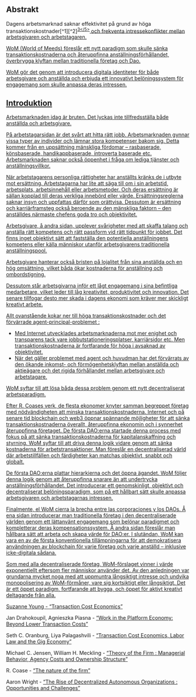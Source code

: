 

## Abstrakt

Dagens arbetsmarknad saknar effektivitet på grund av höga transaktionskostnader\[^1\]\[^2\]<sup id="fnref:3"><a href="#fn:3" class="footnote-ref">3</5></sup> och frekventa intressekonflikter mellan arbetsgivaren och arbetstagaren.</p> 

<p spaces-before="0">
  WoM (World of Meeds) föreslår ett nytt paradigm som skulle sänka transaktionskostnaderna och återuppfinna anställningsförhållandet, överbrygga klyftan mellan traditionella företag och Dao.
</p>

<p spaces-before="0">
  WoM gör det genom att introducera digitala identiteter för både arbetsgivare och anställda och erbjuda ett innovativt belöningssystem för engagemang som skulle anpassa deras intressen.
</p>

<h2 spaces-before="0">
  Introduktion
</h2>

<p spaces-before="0">
  Arbetsmarknaden idag är bruten. Det lyckas inte tillfredsställa både anställda och arbetsgivare.
</p>

<p spaces-before="0">
  På arbetstagarsidan är det svårt att hitta rätt jobb. Arbetsmarknaden gynnar vissa typer av individer och lämnar stora kompetenser bakom sig. Detta kommer från en uppsättning mänskliga fördomar – rasbaserade, könsbaserade, handikappbaserade, introverta baserade etc. Arbetsmarknaden saknar också öppenhet i fråga om lediga tjänster och anställningsvillkor.
</p>

<p spaces-before="0">
  När arbetstagarens personliga rättigheter har anställts kränks de i utbyte mot ersättning. Arbetstagarna har lite att säga till om i sin arbetstid, arbetsplats, arbetsinnehåll eller arbetsmetoder. Och deras ersättning är sällan kopplad till deras verkliga innebörd eller värde. Ersättningsreglerna saknar insyn och uppfattas därför som orättvisa. Dessutom är ersättning och karriärframsteg också beroende av den mänskliga faktorn – den anställdes närmaste chefens goda tro och objektivitet.
</p>

<p spaces-before="0">
  Arbetsgivare, å andra sidan, upplever svårigheter med att skaffa talang och anställa rätt kompetens och rätt passform vid rätt tidpunkt för jobbet. Det finns inget objektivt sätt att fastställa den potentiella anställningens kompetens eller källa människor utanför arbetsgivarens traditionella anställningspool.
</p>

<p spaces-before="0">
  Arbetsgivare hanterar också bristen på lojalitet från sina anställda och en hög omsättning, vilket båda ökar kostnaderna för anställning och ombordstigning.
</p>

<p spaces-before="0">
  Dessutom står arbetsgivarna inför ett lågt engagemang i sina befintliga medarbetare, vilket leder till låg kreativitet, produktivitet och innovation. Det senare tillfogar desto mer skada i dagens ekonomi som kräver mer skickligt kreativt arbete.
</p>

<p spaces-before="0">
  Allt ovanstående kokar ner till höga transaktionskostnader och det förvärrade agent-principal-problemet<fnref target="4" /> :
</p>

<ul>
  <li>
    Med Internet utvecklades arbetsmarknaderna mot mer enighet och transparens tack vare jobbutstationeringsplatser, karriärsidor etc. Men transaktionskostnaderna är fortfarande för höga i avsaknad av objektivitet.
  </li>
  <li>
    När det gäller problemet med agent och huvudman har det förvärrats av den ökande inkomst- och förmögenhetsklyftan mellan anställda och aktieägare och det rigida förhållandet mellan arbetsgivare och arbetstagare.
  </li>
</ul>

<p spaces-before="0">
  WoM syftar till att lösa båda dessa problem genom ett nytt decentraliserat arbetsparadigm.
</p>

<p spaces-before="0">
  Efter R. Coases verk<fnref target="5" />, de flesta ekonomer knyter samman begreppet företag med nödvändigheten att minska transaktionskostnaderna. Internet och på senare tid blockchain och web3 öppnar spännande möjligheter för att sänka transaktionskostnaderna överallt, återuppfinna ekonomin och i synnerhet återuppfinna företaget. De första DAO:erna<fnref target="6" /> startade denna process med fokus på att sänka transaktionskostnaderna för kapitalanskaffning och styrning. WoM syftar till att driva denna logik vidare genom att sänka kostnaderna för arbetstransaktioner. Man föreslår en decentraliserad värld där arbetstillfällen och färdigheter kan matchas objektivt, snabbt och globalt.
</p>

<p spaces-before="0">
  De första DAO:erna plattar hierarkierna och det öppna ägandet. WoM följer denna logik genom att återuppfinna snarare än att undertrycka anställningsförhållandet. Det introducerar ett genomskinligt, objektivt och decentraliserat belöningsparadigm, som på ett hållbart sätt skulle anpassa arbetsgivaren och arbetstagarnas intressen.
</p>

<p spaces-before="0">
  Finalmente, el WoM cierra la brecha entre las corporaciones y los DAOs. Å ena sidan introducerar man traditionella företag i den decentraliserade världen genom ett lättanvänt engagemang som belönar paradigmet och kompletterar deras kompensationssystem. Å andra sidan föreslår man hållbara sätt att arbeta och skapa värde för DAO:er. I slutändan, WoM kan vara en av de första konventionella tillämpningarna för att demokratisera användningen av blockchain för varje företag och varje anställd – inklusive icke-digitala sådana.
</p>

<p spaces-before="0">
  Som med alla decentraliserade företag, WoM-förslaget vinner i värde exponentiellt eftersom fler människor använder det. Av den anledningen var grundarna mycket noga med att uppmuntra långsiktigt intresse och undvika monopolisering av WoM-förmåner, vare sig kortsiktigt eller långsiktigt. Det är ett öppet paradigm, fortfarande att bygga, och öppet för aktivt kreativt deltagande från alla.
</p>

<footnotes>
  <fn name="1" spaces-before="0">
    <p spaces-before="0">
      Suzanne Young - <a href="https://www.academia.edu/24703426/Transaction_Cost_Economics">“Transaction Cost Economics”</a>
    </p>
  </fn>
  
  <fn name="2" spaces-before="0">
    <p spaces-before="0">
      Jan Drahokoupil, Agnieszka Piasna - <a href="https://www.intereconomics.eu/contents/year/2017/number/6/article/work-in-the-platform-economy-beyond-lower-transaction-costs.html">“Work in the Platform Economy: Beyond Lower Transaction Costs”</a>
    </p>
  </fn>
  
  <fn name="3" spaces-before="0">
    <p spaces-before="0">
      Seth C. Oranburg, Liya Palagashvili - <a href="https://dsc.duq.edu/cgi/viewcontent.cgi?article=1115&context=law-faculty-scholarship">“Transaction Cost Economics, Labor Law and the Gig Economy”</a>
    </p>
  </fn>
  
  <fn name="4" spaces-before="0">
    <p spaces-before="0">
      Michael C. Jensen, William H. Meckling - <a href="https://www.sfu.ca/~wainwrig/Econ400/jensen-meckling.pdf">“Theory of the Firm : Managerial Behavior, Agency Costs and Ownership Structure”</a>
    </p>
  </fn>
  
  <fn name="5" spaces-before="0">
    <p spaces-before="0">
      R. Coase - <a href="http://econdse.org/wp-content/uploads/2014/09/firm-coase.pdf">“The nature of the firm”</a>
    </p>
  </fn>
  
  <fn name="6" spaces-before="0">
    <p spaces-before="0">
      Aaron Wright - <a href="https://stanford-jblp.pubpub.org/pub/rise-of-daos/release/1">“The Rise of Decentralized Autonomous Organizations : Opportunities and Challenges”</a>
    </p>
  </fn>
</footnotes>

